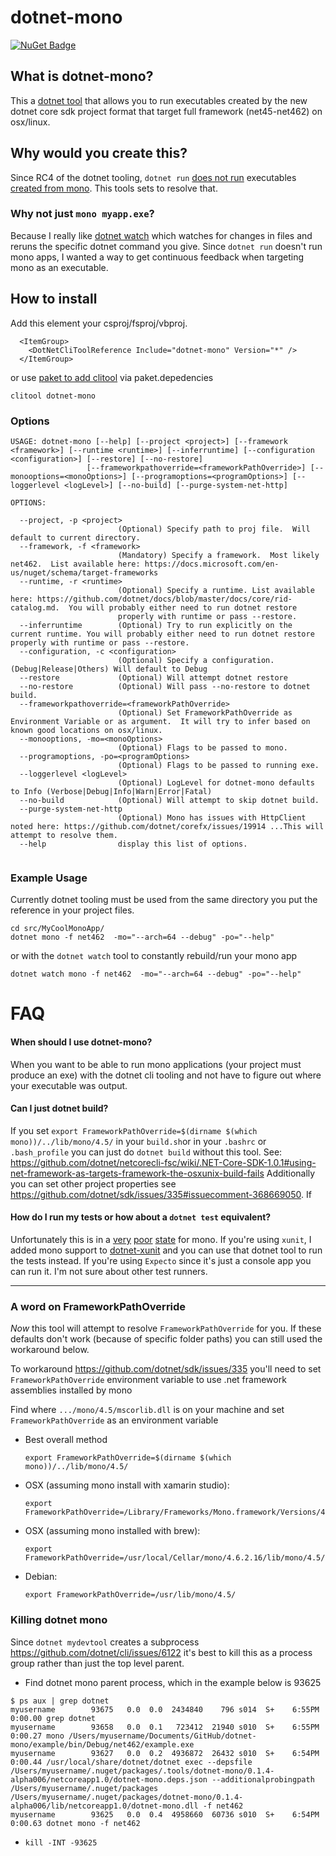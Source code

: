 # dotnet-mono

[![NuGet Badge](https://img.shields.io/nuget/vpre/dotnet-mono.svg)](https://www.nuget.org/packages/dotnet-mono/)

## What is dotnet-mono?
This a [dotnet tool](https://docs.microsoft.com/en-us/dotnet/core/tools/?tabs=netcore2x) that allows you to run executables created by the new dotnet core sdk project format that target full framework (net45-net462) on osx/linux.

## Why would you create this?
Since RC4 of the dotnet tooling, `dotnet run` [does not run](https://github.com/dotnet/cli/issues/6043) executables [created from mono](https://github.com/dotnet/sdk/issues/335).  This tools sets to resolve that.

### Why not just `mono myapp.exe`?
Because I really like [dotnet watch](https://github.com/aspnet/DotNetTools/tree/dev/src/Microsoft.DotNet.Watcher.Tools) which watches for changes in files and reruns the specific dotnet command you give.  Since `dotnet run` doesn't run mono apps, I wanted a way to get continuous feedback when targeting mono as an executable.

## How to install

Add this element your csproj/fsproj/vbproj.

```
  <ItemGroup>
    <DotNetCliToolReference Include="dotnet-mono" Version="*" />
  </ItemGroup>
```

or use [paket to add clitool](https://fsprojects.github.io/Paket/nuget-dependencies.html#Special-case-CLI-tools) via paket.depedencies 

```
clitool dotnet-mono
```


### Options
  ```
USAGE: dotnet-mono [--help] [--project <project>] [--framework <framework>] [--runtime <runtime>] [--inferruntime] [--configuration <configuration>] [--restore] [--no-restore]
                   [--frameworkpathoverride=<frameworkPathOverride>] [--monooptions=<monoOptions>] [--programoptions=<programOptions>] [--loggerlevel <logLevel>] [--no-build] [--purge-system-net-http]

OPTIONS:

    --project, -p <project>
                          (Optional) Specify path to proj file.  Will default to current directory.
    --framework, -f <framework>
                          (Mandatory) Specify a framework.  Most likely net462.  List available here: https://docs.microsoft.com/en-us/nuget/schema/target-frameworks
    --runtime, -r <runtime>
                          (Optional) Specify a runtime. List available here: https://github.com/dotnet/docs/blob/master/docs/core/rid-catalog.md.  You will probably either need to run dotnet restore
                          properly with runtime or pass --restore.
    --inferruntime        (Optional) Try to run explicitly on the current runtime. You will probably either need to run dotnet restore properly with runtime or pass --restore.
    --configuration, -c <configuration>
                          (Optional) Specify a configuration. (Debug|Release|Others) Will default to Debug
    --restore             (Optional) Will attempt dotnet restore
    --no-restore          (Optional) Will pass --no-restore to dotnet build.
    --frameworkpathoverride=<frameworkPathOverride>
                          (Optional) Set FrameworkPathOverride as Environment Variable or as argument.  It will try to infer based on known good locations on osx/linux.
    --monooptions, -mo=<monoOptions>
                          (Optional) Flags to be passed to mono.
    --programoptions, -po=<programOptions>
                          (Optional) Flags to be passed to running exe.
    --loggerlevel <logLevel>
                          (Optional) LogLevel for dotnet-mono defaults to Info (Verbose|Debug|Info|Warn|Error|Fatal)
    --no-build            (Optional) Will attempt to skip dotnet build.
    --purge-system-net-http
                          (Optional) Mono has issues with HttpClient noted here: https://github.com/dotnet/corefx/issues/19914 ...This will attempt to resolve them.
    --help                display this list of options.


```

### Example Usage

Currently dotnet tooling must be used from the same directory you put the reference in your project files.

```
cd src/MyCoolMonoApp/
dotnet mono -f net462  -mo="--arch=64 --debug" -po="--help"
```

or with the `dotnet watch` tool to constantly rebuild/run your mono app
```
dotnet watch mono -f net462  -mo="--arch=64 --debug" -po="--help"
```


# FAQ

#### When should I use dotnet-mono?
When you want to be able to run mono applications (your project must produce an exe) with the dotnet cli tooling and not have to figure out where your executable was output.


#### Can I just dotnet build?
If you set `export FrameworkPathOverride=$(dirname $(which mono))/../lib/mono/4.5/` in your `build.sh`or in your `.bashrc` or `.bash_profile` you can just do `dotnet build` without this tool. See: https://github.com/dotnet/netcorecli-fsc/wiki/.NET-Core-SDK-1.0.1#using-net-framework-as-targets-framework-the-osxunix-build-fails Additionally you can set other project properties see https://github.com/dotnet/sdk/issues/335#issuecomment-368669050.   If 


#### How do I run my tests or how about a `dotnet test` equivalent?
Unfortunately this is in a [very](https://github.com/Microsoft/vstest/issues/1284) [poor](https://github.com/Microsoft/vstest/issues/445#issuecomment-290723152) [state](https://github.com/dotnet/cli/issues/3073) for mono.  If you're using `xunit`, I added mono support to [dotnet-xunit](https://www.nuget.org/packages/dotnet-xunit/2.3.1) and you can use that dotnet tool to run the tests instead.  If you're using `Expecto` since it's just a console app you can run it.  I'm not sure about other test runners.


----


### A word on FrameworkPathOverride

*Now* this tool will attempt to resolve `FrameworkPathOverride` for you.  If these defaults don't work (because of specific folder paths) you can still used the workaround below.


To workaround https://github.com/dotnet/sdk/issues/335 you'll need to  set `FrameworkPathOverride` environment variable to use .net framework assemblies installed by mono

  Find where `.../mono/4.5/mscorlib.dll` is on your machine and set `FrameworkPathOverride` as an environment variable

  - Best overall method

    ```
    export FrameworkPathOverride=$(dirname $(which mono))/../lib/mono/4.5/
    ```
  - OSX (assuming mono install with xamarin studio): 

    ```
    export FrameworkPathOverride=/Library/Frameworks/Mono.framework/Versions/4.6.2/lib/mono/4.5/
    ```
  - OSX (assuming mono installed with brew): 

    ```
    export FrameworkPathOverride=/usr/local/Cellar/mono/4.6.2.16/lib/mono/4.5/
    ```
  - Debian: 

    ```
    export FrameworkPathOverride=/usr/lib/mono/4.5/
    ``` 
  

### Killing dotnet mono

Since `dotnet mydevtool` creates a subprocess https://github.com/dotnet/cli/issues/6122 it's best to kill this as a process group rather than just the top level parent. 

* Find dotnet mono parent process, which in the example below is 93625

```
$ ps aux | grep dotnet
myusername        93675   0.0  0.0  2434840    796 s014  S+    6:55PM   0:00.00 grep dotnet
myusername        93658   0.0  0.1   723412  21940 s010  S+    6:55PM   0:00.27 mono /Users/myusername/Documents/GitHub/dotnet-mono/example/bin/Debug/net462/example.exe
myusername        93627   0.0  0.2  4936872  26432 s010  S+    6:54PM   0:00.44 /usr/local/share/dotnet/dotnet exec --depsfile /Users/myusername/.nuget/packages/.tools/dotnet-mono/0.1.4-alpha006/netcoreapp1.0/dotnet-mono.deps.json --additionalprobingpath /Users/myusername/.nuget/packages /Users/myusername/.nuget/packages/dotnet-mono/0.1.4-alpha006/lib/netcoreapp1.0/dotnet-mono.dll -f net462
myusername        93625   0.0  0.4  4958660  60736 s010  S+    6:54PM   0:00.63 dotnet mono -f net462
```
* `kill -INT -93625`
